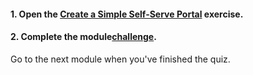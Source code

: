 <head><base target="_blank"> </head>

#### **1. Open the [Create a Simple Self-Serve Portal](https://safe.my.trailhead.com/content/safe/modules/build-basic-self-serve-workflows/exercise-create-a-simple-self-serve-portal?trail_id=create-data-integration-apps) exercise.**

  


#### **2. Complete the module**[**challenge**](https://safe.my.trailhead.com/en/content/safe/modules/build-basic-self-serve-workflows/configure-workflows-for-the-web?trail_id=create-data-integration-apps#challenge).

Go to the next module when you've finished the quiz.


